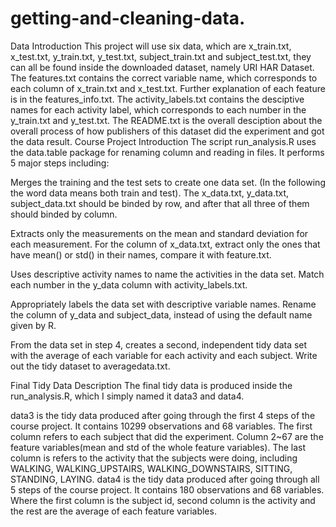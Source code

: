 # getting-and-cleaning-data.
Data Introduction
This project will use six data, which are x_train.txt, x_test.txt, y_train.txt, y_test.txt, subject_train.txt and subject_test.txt, they can all be found inside the downloaded dataset, namely URI HAR Dataset.
The features.txt contains the correct variable name, which corresponds to each column of x_train.txt and x_test.txt. Further explanation of each feature is in the features_info.txt.
The activity_labels.txt contains the desciptive names for each activity label, which corresponds to each number in the y_train.txt and y_test.txt.
The README.txt is the overall desciption about the overall process of how publishers of this dataset did the experiment and got the data result.
Course Project Introduction
The script run_analysis.R uses the data.table package for renaming column and reading in files. It performs 5 major steps including:

Merges the training and the test sets to create one data set. (In the following the word data means both train and test). The x_data.txt, y_data.txt, subject_data.txt should be binded by row, and after that all three of them should binded by column.

Extracts only the measurements on the mean and standard deviation for each measurement. For the column of x_data.txt, extract only the ones that have mean() or std() in their names, compare it with feature.txt.

Uses descriptive activity names to name the activities in the data set. Match each number in the y_data column with activity_labels.txt.

Appropriately labels the data set with descriptive variable names. Rename the column of y_data and subject_data, instead of using the default name given by R.

From the data set in step 4, creates a second, independent tidy data set with the average of each variable for each activity and each subject.
Write out the tidy dataset to averagedata.txt.

Final Tidy Data Description
The final tidy data is produced inside the run_analysis.R, which I simply named it data3 and data4.

data3 is the tidy data produced after going through the first 4 steps of the course project. It contains 10299 observations and 68 variables.
The first column refers to each subject that did the experiment.
Column 2~67 are the feature variables(mean and std of the whole feature variables).
The last column is refers to the activity that the subjects were doing, including WALKING, WALKING_UPSTAIRS, WALKING_DOWNSTAIRS, SITTING, STANDING, LAYING.
data4 is the tidy data produced after going through all 5 steps of the course project. It contains 180 observations and 68 variables. Where the first column is the subject id, second column is the activity and the rest are the average of each feature variables.
